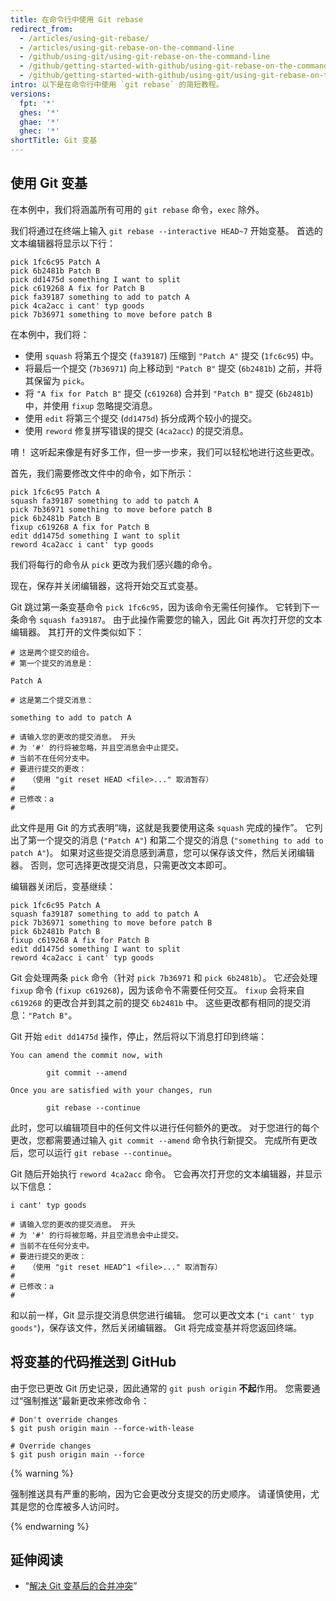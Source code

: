 ```yaml
---
title: 在命令行中使用 Git rebase
redirect_from:
  - /articles/using-git-rebase/
  - /articles/using-git-rebase-on-the-command-line
  - /github/using-git/using-git-rebase-on-the-command-line
  - /github/getting-started-with-github/using-git-rebase-on-the-command-line
  - /github/getting-started-with-github/using-git/using-git-rebase-on-the-command-line
intro: 以下是在命令行中使用 `git rebase` 的简短教程。
versions:
  fpt: '*'
  ghes: '*'
  ghae: '*'
  ghec: '*'
shortTitle: Git 变基
---
```


## 使用 Git 变基

在本例中，我们将涵盖所有可用的 `git rebase` 命令，`exec` 除外。

我们将通过在终端上输入 `git rebase --interactive HEAD~7` 开始变基。 首选的文本编辑器将显示以下行：

```
pick 1fc6c95 Patch A
pick 6b2481b Patch B
pick dd1475d something I want to split
pick c619268 A fix for Patch B
pick fa39187 something to add to patch A
pick 4ca2acc i cant' typ goods
pick 7b36971 something to move before patch B
```

在本例中，我们将：

* 使用 `squash` 将第五个提交 (`fa39187`) 压缩到 `"Patch A"` 提交 (`1fc6c95`) 中。
* 将最后一个提交 (`7b36971`) 向上移动到 `"Patch B"` 提交 (`6b2481b`) 之前，并将其保留为 `pick`。
* 将 `"A fix for Patch B"` 提交 (`c619268`) 合并到 `"Patch B"` 提交 (`6b2481b`) 中，并使用 `fixup` 忽略提交消息。
* 使用 `edit` 将第三个提交 (`dd1475d`) 拆分成两个较小的提交。
* 使用 `reword` 修复拼写错误的提交 (`4ca2acc`) 的提交消息。

唷！ 这听起来像是有好多工作，但一步一步来，我们可以轻松地进行这些更改。

首先，我们需要修改文件中的命令，如下所示：

```
pick 1fc6c95 Patch A
squash fa39187 something to add to patch A
pick 7b36971 something to move before patch B
pick 6b2481b Patch B
fixup c619268 A fix for Patch B
edit dd1475d something I want to split
reword 4ca2acc i cant' typ goods
```

我们将每行的命令从 `pick` 更改为我们感兴趣的命令。

现在，保存并关闭编辑器，这将开始交互式变基。

Git 跳过第一条变基命令 `pick 1fc6c95`，因为该命令无需任何操作。 它转到下一条命令 `squash fa39187`。 由于此操作需要您的输入，因此 Git 再次打开您的文本编辑器。 其打开的文件类似如下：

```
# 这是两个提交的组合。
# 第一个提交的消息是：

Patch A

# 这是第二个提交消息：

something to add to patch A

# 请输入您的更改的提交消息。 开头
# 为 '#' 的行将被忽略，并且空消息会中止提交。
# 当前不在任何分支中。
# 要进行提交的更改：
#   （使用 "git reset HEAD <file>..." 取消暂存）
#
# 已修改：a
#
```

此文件是用 Git 的方式表明“嗨，这就是我要使用这条 `squash` 完成的操作”。 它列出了第一个提交的消息 (`"Patch A"`) 和第二个提交的消息 (`"something to add to patch A"`)。 如果对这些提交消息感到满意，您可以保存该文件，然后关闭编辑器。 否则，您可选择更改提交消息，只需更改文本即可。

编辑器关闭后，变基继续：

```
pick 1fc6c95 Patch A
squash fa39187 something to add to patch A
pick 7b36971 something to move before patch B
pick 6b2481b Patch B
fixup c619268 A fix for Patch B
edit dd1475d something I want to split
reword 4ca2acc i cant' typ goods
```

Git 会处理两条 `pick` 命令（针对 `pick 7b36971` 和 `pick 6b2481b`）。 它*还*会处理 `fixup` 命令 (`fixup c619268`)，因为该命令不需要任何交互。 `fixup` 会将来自 `c619268` 的更改合并到其之前的提交 `6b2481b` 中。 这些更改都有相同的提交消息：`"Patch B"`。

Git 开始 `edit dd1475d` 操作，停止，然后将以下消息打印到终端：

```shell
You can amend the commit now, with

        git commit --amend

Once you are satisfied with your changes, run

        git rebase --continue
```

此时，您可以编辑项目中的任何文件以进行任何额外的更改。 对于您进行的每个更改，您都需要通过输入 `git commit --amend` 命令执行新提交。 完成所有更改后，您可以运行 `git rebase --continue`。

Git 随后开始执行 `reword 4ca2acc` 命令。  它会再次打开您的文本编辑器，并显示以下信息：

```
i cant' typ goods

# 请输入您的更改的提交消息。 开头
# 为 '#' 的行将被忽略，并且空消息会中止提交。
# 当前不在任何分支中。
# 要进行提交的更改：
#   （使用 "git reset HEAD^1 <file>..." 取消暂存）
#
# 已修改：a
#
```

和以前一样，Git 显示提交消息供您进行编辑。 您可以更改文本 (`"i cant' typ goods"`)，保存该文件，然后关闭编辑器。 Git 将完成变基并将您返回终端。

## 将变基的代码推送到 GitHub

由于您已更改 Git 历史记录，因此通常的 `git push origin` **不起**作用。 您需要通过“强制推送”最新更改来修改命令：

```shell
# Don't override changes
$ git push origin main --force-with-lease

# Override changes
$ git push origin main --force
```

{% warning %}

强制推送具有严重的影响，因为它会更改分支提交的历史顺序。 请谨慎使用，尤其是您的仓库被多人访问时。

{% endwarning %}

## 延伸阅读

* “[解决 Git 变基后的合并冲突](/github/getting-started-with-github/resolving-merge-conflicts-after-a-git-rebase)”
